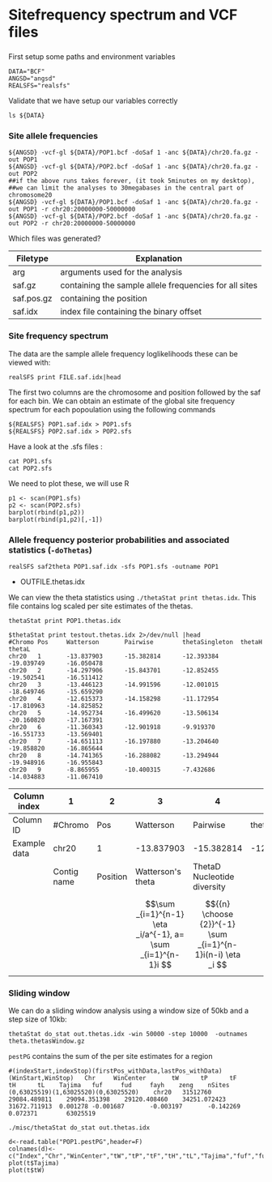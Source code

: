 # Sitefrequency spectrum and VCF files

###
First setup some paths and environment variables

```
DATA="BCF"
ANGSD="angsd"
REALSFS="realsfs"
```

Validate that we have setup our variables correctly
```
ls ${DATA}
```

### Site allele frequencies

```
${ANGSD} -vcf-gl ${DATA}/POP1.bcf -doSaf 1 -anc ${DATA}/chr20.fa.gz -out POP1
${ANGSD} -vcf-gl ${DATA}/POP2.bcf -doSaf 1 -anc ${DATA}/chr20.fa.gz -out POP2
##if the above runs takes forever, (it took 5minutes on my desktop),
##we can limit the analyses to 30megabases in the central part of chromosome20
${ANGSD} -vcf-gl ${DATA}/POP1.bcf -doSaf 1 -anc ${DATA}/chr20.fa.gz -out POP1 -r chr20:20000000-50000000
${ANGSD} -vcf-gl ${DATA}/POP2.bcf -doSaf 1 -anc ${DATA}/chr20.fa.gz -out POP2 -r chr20:20000000-50000000
```

Which files was generated?

|Filetype     | Explanation                                           |
| --- | ------------------------------------------ |
| arg | arguments used for the analysis   |
| saf.gz | containing the sample allele frequencies for all sites   |
| saf.pos.gz | containing the position         |
| saf.idx | index file containing the binary offset |



### Site frequency spectrum
The data are the sample allele frequency loglikelihoods these can be viewed with:
```
realSFS print FILE.saf.idx|head
```
The first two columns are the chromosome and position followed by the saf for each bin. We can obtain an estimate of the global site frequency spectrum for each popoulation using the following commands
 
```
${REALSFS} POP1.saf.idx > POP1.sfs
${REALSFS} POP2.saf.idx > POP2.sfs
```

Have a look at the .sfs files :

```
cat POP1.sfs
cat POP2.sfs
```
We need to plot these, we will use R

```
p1 <- scan(POP1.sfs)
p2 <- scan(POP2.sfs)
barplot(rbind(p1,p2))
barplot(rbind(p1,p2)[,-1])
```


### Allele frequency posterior probabilities and associated statistics (`-doThetas`)



```
realSFS saf2theta POP1.saf.idx -sfs POP1.sfs -outname POP1
```



- OUTFILE.thetas.idx

We can view the theta statistics using `./thetaStat print thetas.idx`. This file contains log scaled per site estimates of the thetas.


```
thetaStat print POP1.thetas.idx
```
```
$thetaStat print testout.thetas.idx 2>/dev/null |head                        
#Chromo Pos     Watterson       Pairwise        thetaSingleton  thetaH  thetaL                   
chr20   1       -13.837903      -15.382814      -12.393384      -19.039749      -16.050478
chr20   2       -14.297906      -15.843701      -12.852455      -19.502541      -16.511412
chr20   3       -13.446123      -14.991596      -12.001015      -18.649746      -15.659290
chr20   4       -12.615373      -14.158298      -11.172954      -17.810963      -14.825852
chr20   5       -14.952734      -16.499620      -13.506134      -20.160820      -17.167391
chr20   6       -11.360343      -12.901918      -9.919370       -16.551733      -13.569401
chr20   7       -14.651113      -16.197880      -13.204640      -19.858820      -16.865644
chr20   8       -14.741365      -16.288082      -13.294944      -19.948916      -16.955843
chr20   9       -8.865955       -10.400315      -7.432686       -14.034883      -11.067410
```


| Column index | 1           | 2        | 3                                                           | 4                                                           | 5              | 6                                                         | 7                                          |
|--------------|-------------|----------|-------------------------------------------------------------|-------------------------------------------------------------|----------------|-----------------------------------------------------------|--------------------------------------------|
| Column ID    | #Chromo     | Pos      | Watterson                                                   | Pairwise                                                    | thetaSingleton | thetaH                                                    | thetaL                                     |
| Example data | chr20       | 1        | -13.837903 | -15.382814 | -12.393384     | -19.039749 | -16.050478 |
|              | Contig name | Position | Watterson's theta                                           | ThetaD Nucleotide diversity                                 |                | FayH  | L |
|              |             |          | $$\sum _{i=1}^{n-1} \eta _i/a^{-1}, a= \sum _{i=1}^{n-1}i $$ | $${{n} \choose {2}}^{-1} \sum _{i=1}^{n-1}i(n-i) \eta _i $$ | $$\eta _ 1$$ | $${{n} \choose {2}}^{-1} \sum _{i=1}^{n-1}i^ 2 \eta _i$$ | $${n-1}^{-1} \sum _{i=1}^{n-1}i \eta _i $$ |



### Sliding window

We can do a sliding window analysis using a window size of 50kb and a step size of 10kb:

```
thetaStat do_stat out.thetas.idx -win 50000 -step 10000  -outnames theta.thetasWindow.gz
```

`pestPG` contains the sum of the per site estimates for a region

```
#(indexStart,indexStop)(firstPos_withData,lastPos_withData)(WinStart,WinStop)   Chr     WinCenter       tW      tP      tF      tH      tL    Tajima   fuf     fud     fayh    zeng    nSites
(0,63025519)(1,63025520)(0,63025520)    chr20   31512760        29084.489811    29094.351398    29120.408460    34251.072423    31672.711913  0.001278 -0.001687       -0.003197       -0.142269       0.072371        63025519
```



```
./misc/thetaStat do_stat out.thetas.idx
```




```
d<-read.table("POP1.pestPG",header=F)
colnames(d)<-c("Index","Chr","WinCenter","tW","tP","tF","tH","tL","Tajima","fuf","fud","fayh","zeng","nSites")
plot(t$Tajima)
plot(t$tW)
```
